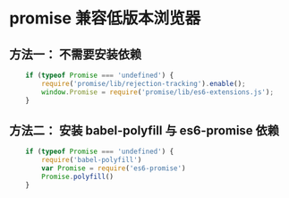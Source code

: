 # promise 兼容低版本浏览器

## 方法一： 不需要安装依赖
```js
    if (typeof Promise === 'undefined') {
        require('promise/lib/rejection-tracking').enable();
        window.Promise = require('promise/lib/es6-extensions.js');
    }
```

## 方法二： 安装 babel-polyfill 与 es6-promise 依赖

```js
    if (typeof Promise === 'undefined') {
        require('babel-polyfill')
        var Promise = require('es6-promise')
        Promise.polyfill()
    }    

```